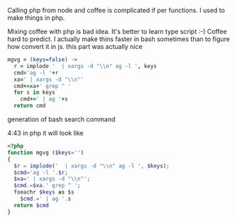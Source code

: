 Calling php from node and coffee is complicated if per functions. I used to make things in php.

Mixing coffee with php is bad idea. It's better to learn type script :-)
Coffee hard to predict. I actually make thins faster in bash sometimes than to figure how convert it in js.
this part was actually nice
```coffee
mgvg = (keys=false) ->
  r = implode '  | xargs -d "\\n" ag -l ', keys
  cmd='ag -l '+r
  xa=' | xargs -d "\\n"'
  cmd+=xa+' grep ^ '
  for s in keys
    cmd+=' | ag '+s
  return cmd
```

generation of bash search command

4:43
in php it will look like
```php
<?php
function mgvg ($keys='')
{
  $r = implode('  | xargs -d "\\n" ag -l ', $keys);
  $cmd='ag -l '.$r;
  $xa=' | xargs -d "\\n"';
  $cmd.=$xa.' grep ^ ';
  foeachr $keys as $s
    $cmd.=' | ag '.s
  return $cmd
}
```
